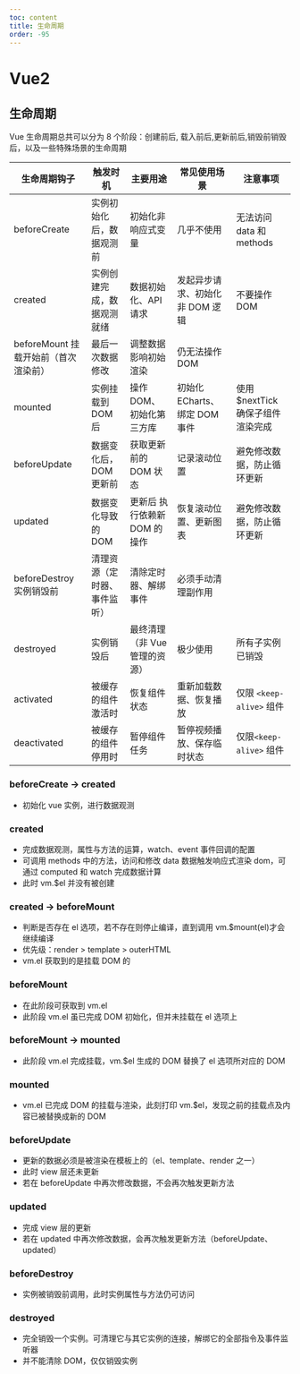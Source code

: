 ```yaml
---
toc: content
title: 生命周期
order: -95
---
```


# Vue2

## 生命周期

Vue 生命周期总共可以分为 8 个阶段：创建前后, 载入前后,更新前后,销毁前销毁后，以及一些特殊场景的生命周期

| 生命周期钩子                         | 触发时机                     | 主要用途                      | 常见使用场景                    | 注意事项                          |
| ------------------------------------ | ---------------------------- | ----------------------------- | ------------------------------- | --------------------------------- |
| beforeCreate                         | 实例初始化后，数据观测前     | 初始化非响应式变量            | 几乎不使用                      | 无法访问 data 和 methods          |
| created                              | 实例创建完成，数据观测就绪   | 数据初始化、API 请求          | 发起异步请求、初始化非 DOM 逻辑 | 不要操作 DOM                      |
| beforeMount 挂载开始前（首次渲染前） | 最后一次数据修改             | 调整数据影响初始渲染          | 仍无法操作 DOM                  |
| mounted                              | 实例挂载到 DOM 后            | 操作 DOM、初始化第三方库      | 初始化 ECharts、绑定 DOM 事件   | 使用 $nextTick 确保子组件渲染完成 |
| beforeUpdate                         | 数据变化后，DOM 更新前       | 获取更新前的 DOM 状态         | 记录滚动位置                    | 避免修改数据，防止循环更新        |
| updated                              | 数据变化导致的 DOM           | 更新后 执行依赖新 DOM 的操作  | 恢复滚动位置、更新图表          | 避免修改数据，防止循环更新        |
| beforeDestroy 实例销毁前             | 清理资源（定时器、事件监听） | 清除定时器、解绑事件          | 必须手动清理副作用              |
| destroyed                            | 实例销毁后                   | 最终清理（非 Vue 管理的资源） | 极少使用                        | 所有子实例已销毁                  |
| activated                            | 被缓存的组件激活时           | 恢复组件状态                  | 重新加载数据、恢复播放          | 仅限 `<keep-alive>` 组件          |
| deactivated                          | 被缓存的组件停用时           | 暂停组件任务                  | 暂停视频播放、保存临时状态      | 仅限`<keep-alive>` 组件           |

<ImagePreview src="/images/vue2/image2.jpg"></ImagePreview>

### beforeCreate -> created

- 初始化 vue 实例，进行数据观测

### created

- 完成数据观测，属性与方法的运算，watch、event 事件回调的配置
- 可调用 methods 中的方法，访问和修改 data 数据触发响应式渲染 dom，可通过 computed 和 watch 完成数据计算
- 此时 vm.$el 并没有被创建

### created -> beforeMount

- 判断是否存在 el 选项，若不存在则停止编译，直到调用 vm.$mount(el)才会继续编译
- 优先级：render > template > outerHTML
- vm.el 获取到的是挂载 DOM 的

### beforeMount

- 在此阶段可获取到 vm.el
- 此阶段 vm.el 虽已完成 DOM 初始化，但并未挂载在 el 选项上

### beforeMount -> mounted

- 此阶段 vm.el 完成挂载，vm.$el 生成的 DOM 替换了 el 选项所对应的 DOM

### mounted

- vm.el 已完成 DOM 的挂载与渲染，此刻打印 vm.$el，发现之前的挂载点及内容已被替换成新的 DOM

### beforeUpdate

- 更新的数据必须是被渲染在模板上的（el、template、render 之一）
- 此时 view 层还未更新
- 若在 beforeUpdate 中再次修改数据，不会再次触发更新方法

### updated

- 完成 view 层的更新
- 若在 updated 中再次修改数据，会再次触发更新方法（beforeUpdate、updated）

### beforeDestroy

- 实例被销毁前调用，此时实例属性与方法仍可访问

### destroyed

- 完全销毁一个实例。可清理它与其它实例的连接，解绑它的全部指令及事件监听器
- 并不能清除 DOM，仅仅销毁实例
